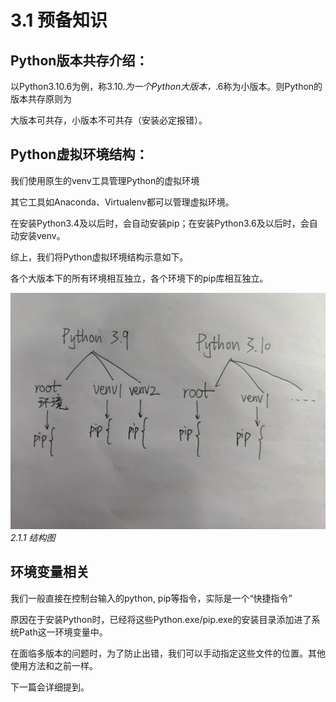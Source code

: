 # 3.1 预备知识

## Python版本共存介绍：

以Python3.10.6为例，称3.10.*为一个Python大版本，*.6称为小版本。则Python的版本共存原则为

大版本可共存，小版本不可共存（安装必定报错）。

## Python虚拟环境结构：
我们使用原生的venv工具管理Python的虚拟环境

其它工具如Anaconda、Virtualenv都可以管理虚拟环境。


在安装Python3.4及以后时，会自动安装pip；在安装Python3.6及以后时，会自动安装venv。

综上，我们将Python虚拟环境结构示意如下。

各个大版本下的所有环境相互独立，各个环境下的pip库相互独立。

![结构图](3.1.1.jpg)
*2.1.1 结构图*

## 环境变量相关
我们一般直接在控制台输入的python, pip等指令，实际是一个“快捷指令”

原因在于安装Python时，已经将这些Python.exe/pip.exe的安装目录添加进了系统Path这一环境变量中。

在面临多版本的问题时，为了防止出错，我们可以手动指定这些文件的位置。其他使用方法和之前一样。

下一篇会详细提到。